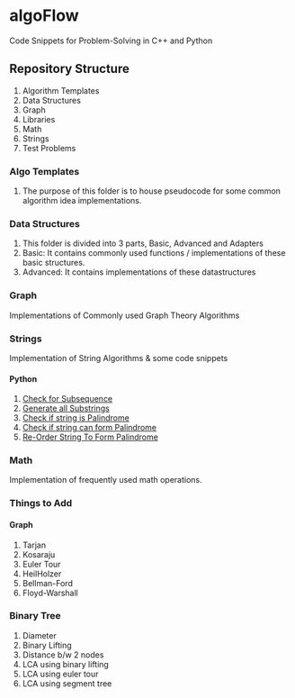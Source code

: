 # algoFlow
Code Snippets for Problem-Solving in C++ and Python

## Repository Structure
1. Algorithm Templates
2. Data Structures 
3. Graph
4. Libraries
5. Math
6. Strings
7. Test Problems

### Algo Templates
1. The purpose of this folder is to house pseudocode for some common algorithm idea implementations.

### Data Structures
1. This folder is divided into 3 parts, Basic, Advanced and Adapters
2. Basic: It contains commonly used functions / implementations of these basic structures.
3. Advanced: It contains implementations of these datastructures 

### Graph
Implementations of Commonly used Graph Theory Algorithms 

### Strings
Implementation of String Algorithms & some code snippets
#### Python
1. [Check for Subsequence](https://github.com/hariharanragothaman/algoFlow/blob/main/strings/check_subsequence.py)
2. [Generate all Substrings](https://github.com/hariharanragothaman/algoFlow/blob/main/strings/generate_all_substrings.py)
3. [Check if string is Palindrome](https://github.com/hariharanragothaman/algoFlow/blob/main/strings/check_palindrome.py)
4. [Check if string can form Palindrome](https://github.com/hariharanragothaman/algoFlow/blob/main/strings/check_palindrome_can_be_formed.py)
5. [Re-Order String To Form Palindrome](https://github.com/hariharanragothaman/algoFlow/blob/main/strings/reorder_to_form_palindrome.py)


### Math   
Implementation of frequently used math operations.

### Things to Add

#### Graph
1. Tarjan
2. Kosaraju
3. Euler Tour
4. HeilHolzer
5. Bellman-Ford
6. Floyd-Warshall

### Binary Tree
1. Diameter
2. Binary Lifting
3. Distance b/w 2 nodes
4. LCA using binary lifting
5. LCA using euler tour
6. LCA using segment tree
